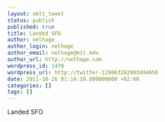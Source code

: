 ```yaml
---
layout: aktt_tweet
status: publish
published: true
title: Landed SFO
author: nelhage
author_login: nelhage
author_email: nelhage@mit.edu
author_url: http://nelhage.com
wordpress_id: 1478
wordpress_url: http://twitter-129063282903494656
date: 2011-10-26 01:14:19.000000000 +02:00
categories: []
tags: []
---
```

Landed SFO
